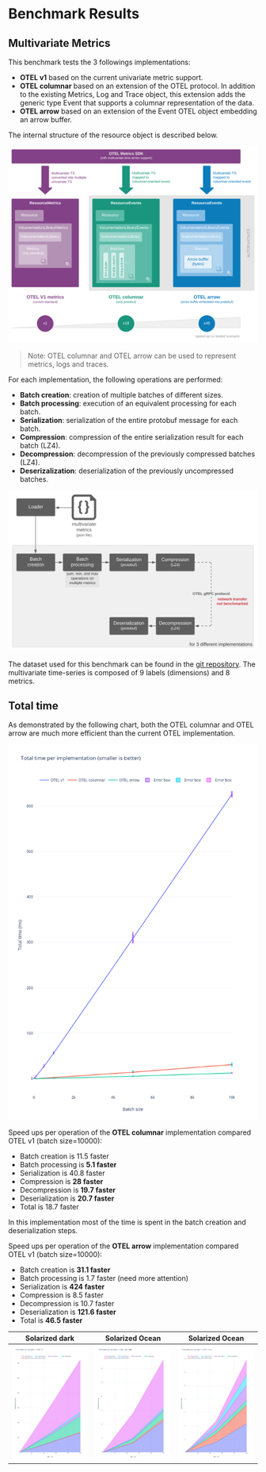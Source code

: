 # Benchmark Results

## Multivariate Metrics

This benchmark tests the 3 followings implementations:
* **OTEL v1** based on the current univariate metric support.
* **OTEL columnar** based on an extension of the OTEL protocol. In addition to the existing Metrics, Log and Trace object, this extension adds the generic type Event that supports a columnar representation of the data.
* **OTEL arrow** based on an extension of the Event OTEL object embedding an arrow buffer.

The internal structure of the resource object is described below.

![benchmark overview](images/benchmark_overview.svg)

> Note: OTEL columnar and OTEL arrow can be used to represent metrics, logs and traces.

For each implementation, the following operations are performed:
* **Batch creation**: creation of multiple batches of different sizes.
* **Batch processing**: execution of an equivalent processing for each batch.
* **Serialization**: serialization of the entire protobuf message for each batch.
* **Compression**: compression of the entire serialization result for each batch (LZ4).
* **Decompression**: decompression of the previously compressed batches (LZ4).
* **Deserizalization**: deserialization of the previously uncompressed batches.

![steps](images/steps.svg)

The dataset used for this benchmark can be found in the [git repository](https://github.com/lquerel/otel-multivariate-time-series). The multivariate time-series is composed of 9 labels (dimensions) and 8 metrics.

## Total time
As demonstrated by the following chart, both the OTEL columnar and OTEL arrow are much more efficient than the current OTEL implementation.

![total time](images/total_time.png)

Speed ups per operation of the **OTEL columnar** implementation compared OTEL v1 (batch size=10000):
* Batch creation is 11.5 faster
* Batch processing is **5.1 faster**
* Serialization is 40.8 faster
* Compression is **28 faster**
* Decompression is **19.7 faster**
* Deserialization is **20.7 faster**
* Total is 18.7 faster

In this implementation most of the time is spent in the batch creation and deserialization steps.

Speed ups per operation of the **OTEL arrow** implementation compared OTEL v1 (batch size=10000):
* Batch creation is **31.1 faster**
* Batch processing is 1.7 faster (need more attention)
* Serialization is **424 faster**
* Compression is 8.5 faster
* Decompression is 10.7 faster
* Deserialization is **121.6 faster**
* Total is **46.5 faster**

Solarized dark             |  Solarized Ocean         |  Solarized Ocean
:-------------------------:|:------------------------:|:-------------------------:
![time spent OTEL v1](images/time_spent_otel_v1.png) | ![time spent OTEL v1](images/time_spent_otel_columnar.png) | ![time spent OTEL v1](images/time_spent_otel_arrow.png)
